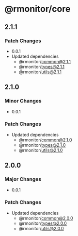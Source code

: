 # @rmonitor/core

## 2.1.1

### Patch Changes

- 0.0.1
- Updated dependencies
  - @rmonitor/common@2.1.1
  - @rmonitor/types@2.1.1
  - @rmonitor/utils@2.1.1

## 2.1.0

### Minor Changes

- 0.0.1

### Patch Changes

- Updated dependencies
  - @rmonitor/common@2.1.0
  - @rmonitor/types@2.1.0
  - @rmonitor/utils@2.1.0

## 2.0.0

### Major Changes

- 0.0.1

### Patch Changes

- Updated dependencies
  - @rmonitor/common@2.0.0
  - @rmonitor/types@2.0.0
  - @rmonitor/utils@2.0.0
